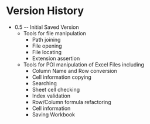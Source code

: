Version History
===============

* 0.5 -- Initial Saved Version
	* Tools for file manipulation
		* Path joining
		* File opening
		* File locating
		* Extension assertion
	* Tools for POI manipulation of Excel Files including
		* Column Name and Row conversion
		* Cell information copying
		* Searching
		* Sheet cell checking
		* Index validation
		* Row/Column formula refactoring
		* Cell information
		* Saving Workbook
